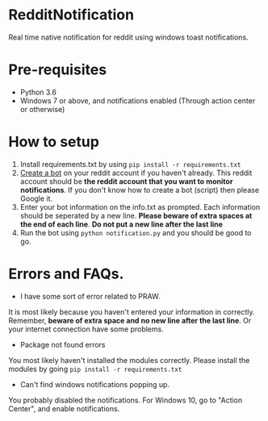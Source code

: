 # RedditNotification
Real time native notification for reddit using windows toast notifications.
# Pre-requisites
* Python 3.6
* Windows 7 or above, and notifications enabled (Through action center or otherwise)
# How to setup
1. Install requirements.txt by using `pip install -r requirements.txt`
2. [Create a bot](https://www.reddit.com/prefs/apps/) on your reddit account if you haven't already. This reddit account should be **the reddit account that you want to monitor notifications**. If you don't know how to create a bot (script) then please Google it.
3. Enter your bot information on the info.txt as prompted. Each information should be seperated by a new line. **Please beware of extra spaces at the end of each line**. **Do not put a new line after the last line**
4. Run the bot using `python notification.py` and you should be good to go. 
# Errors and FAQs.
* I have some sort of error related to PRAW.

It is most likely because you haven't entered your information in correctly. Remember, **beware of extra space and no new line after the last line**. Or your internet connection have some problems.
* Package not found errors

You most likely haven't installed the modules correctly. Please install the modules by going `pip install -r requirements.txt`
* Can't find windows notifications popping up.

You probably disabled the notifications. For Windows 10, go to "Action Center", and enable notifications. 
